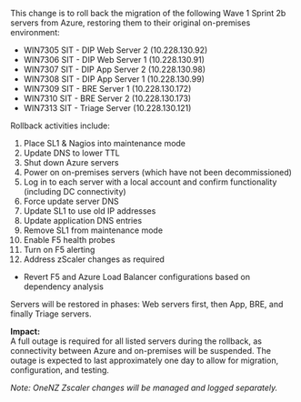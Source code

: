 This change is to roll back the migration of the following Wave 1 Sprint 2b servers from Azure, restoring them to their original on-premises environment:

- WIN7305 SIT - DIP Web Server 2 (10.228.130.92)
- WIN7306 SIT - DIP Web Server 1 (10.228.130.91)
- WIN7307 SIT - DIP App Server 2 (10.228.130.98)
- WIN7308 SIT - DIP App Server 1 (10.228.130.99)
- WIN7309 SIT - BRE Server 1 (10.228.130.172)
- WIN7310 SIT - BRE Server 2 (10.228.130.173)
- WIN7313 SIT - Triage Server (10.228.130.121)

Rollback activities include:
1. Place SL1 & Nagios into maintenance mode
2. Update DNS to lower TTL
3. Shut down Azure servers
4. Power on on-premises servers (which have not been decommissioned)
5. Log in to each server with a local account and confirm functionality (including DC connectivity)
6. Force update server DNS
7. Update SL1 to use old IP addresses
8. Update application DNS entries
9. Remove SL1 from maintenance mode
10. Enable F5 health probes
11. Turn on F5 alerting
12. Address zScaler changes as required

- Revert F5 and Azure Load Balancer configurations based on dependency analysis

Servers will be restored in phases: Web servers first, then App, BRE, and finally Triage servers.

**Impact:**  
A full outage is required for all listed servers during the rollback, as connectivity between Azure and on-premises will be suspended. The outage is expected to last approximately one day to allow for migration, configuration, and testing.

*Note: OneNZ Zscaler changes will be managed and logged separately.*
